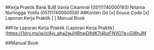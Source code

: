 #Kerja Praktik Bank BJB
Vania Cikanindi (05111740000193)
Nitama Nurlingga Yotifa (05111740000059)
##Konten Git
[x] Souce Code
[x] Laporan Kerja Praktik
[ ] Manual Book

##File Laporan Kerja Praktik
[Laporan Kerja Praktik](https://1drv.ms/w/s!Ajv_aha2wJHRhwDifdK7I4bzFNVO?e=GWnJM

##Manual Book
